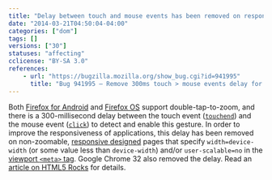 ```yaml
---
title: "Delay between touch and mouse events has been removed on responsive pages"
date: "2014-03-21T04:50:04-04:00"
categories: ["dom"]
tags: []
versions: ["30"]
statuses: "affecting"
cclicense: "BY-SA 3.0"
references:
    - url: "https://bugzilla.mozilla.org/show_bug.cgi?id=941995"
      title: "Bug 941995 – Remove 300ms touch > mouse events delay for double-tap zoom on \"responsive\" pages"
---
```

Both [Firefox for Android](https://developer.mozilla.org/en-US/Firefox_for_Android) and [Firefox OS](https://developer.mozilla.org/en-US/Firefox_OS) support double-tap-to-zoom, and there is a 300-millisecond delay between the touch event ([`touchend`](https://developer.mozilla.org/en-US/docs/Web/Reference/Events/touchend)) and the mouse event ([`click`](https://developer.mozilla.org/en-US/docs/Web/Reference/Events/click)) to detect and enable this gesture. In order to improve the responsiveness of applications, this delay has been removed on non-zoomable, [responsive designed](https://developer.mozilla.org/en-US/docs/Web_Development/Mobile/Responsive_design) pages that specify `width=device-width` (or some value less than `device-width`) and/or `user-scalable=no` in the [viewport `<meta>` tag](https://developer.mozilla.org/en-US/docs/Mozilla/Mobile/Viewport_meta_tag). Google Chrome 32 also removed the delay. Read an [article on HTML5 Rocks](https://developers.google.com/web/updates/2013/12/300ms-tap-delay-gone-away) for details.

